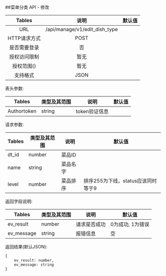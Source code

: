 ##菜单分类 API - 修改


|  Tables  |              说明               | 默认值  |
| :------: | :---------------------------: | :--: |
|   URL    | /api/manage/v1/edit_dish_type |      |
| HTTP请求方式 |             POST              |      |
|  是否需要登录  |               否               |      |
|  授权访问限制  |              暂无               |      |
|  授权范围()  |              暂无               |      |
|   支持格式   |             JSON              |      |


表头参数:

| Tables      | 类型及其范围 | 说明        | 默认值  |
| ----------- | ------ | --------- | ---- |
| Authortoken | string | token验证信息 |      |

请求参数:


| Tables | 类型及其范围 | 说明   | 默认值                    |
| ------ | ------ | ---- | ---------------------- |
| dt_id  | number | 菜品ID |                        |
| name   | string | 菜品名字 |                        |
| level  | number | 菜品排序 | 排序255为下线，status应该同时等于9 |


返回字段说明:

| Tables     | 类型及其范围 | 说明     | 默认值        |
| ---------- | ------ | ------ | ---------- |
| ev_result  | number | 请求是否成功 | 0为成功, 1为错误 |
| ev_message | string | 报错信息   | 空          |

返回结果(默认JSON):
```
{
    ev_result: number,
    ev_message: string
}
```